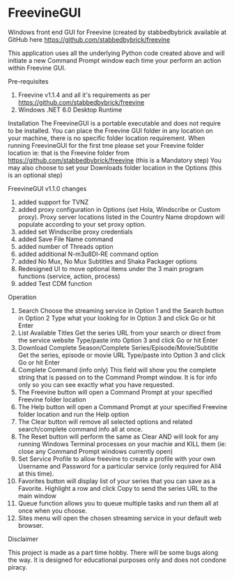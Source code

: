 # FreevineGUI
Windows front end GUI for Freevine (created by stabbedbybrick available at GitHub here https://github.com/stabbedbybrick/freevine

This application uses all the underlying Python code created above and will initiate a new Command Prompt window each time your perform an action within Freevine GUI.

Pre-requisites
1. Freevine v1.1.4 and all it's requirements as per https://github.com/stabbedbybrick/freevine
2. Windows .NET 6.0 Desktop Runtime

Installation
The FreevineGUI is a portable executable and does not require to be installed. You can place the Freevine GUI folder in any location on your machine, there is no specific folder location requirement.
When running FreevineGUI for the first tme please set your Freevine folder location ie: that is the Freevine folder from https://github.com/stabbedbybrick/freevine (this is a Mandatory step)
You may also choose to set your Downloads folder location in the Options (this is an optional step)

FreevineGUI v1.1.0 changes
1. added support for TVNZ
2. added proxy configuration in Options (set Hola, Windscribe or Custom proxy). Proxy server locations listed in the Country Name dropdown will populate according to your set proxy option.
3. added set Windscribe proxy credentials
4. added Save File Name command
5. added number of Threads option
6. added additional N-m3u8Dl-RE command option
7. added No Mux, No Mux Subtitles and Shaka Packager options
8. Redesigned UI to move optional items under the 3 main program functions (service, action, process)
9. added Test CDM function
   
Operation
1. Search
   Choose the streaming service in Option 1 and the Search button in Option 2
   Type what your looking for in Option 3 and click Go or hit Enter
2. List Available Titles
   Get the series URL from your search or direct from the service website
   Type/paste into Option 3 and click Go or hit Enter
3. Download Complete Season/Complete Series/Episode/Movie/Subtitle
   Get the series, episode or movie URL
   Type/paste into Option 3 and click Go or hit Enter
4. Complete Command (info only)
   This field will show you the complete string that is passed on to the Command Prompt window. It is for info only so you can see exactly what you have requested.
5. The Freevine button will open a Command Prompt at your specified Freevine folder location
6. The Help button will open a Command Prompt at your specified Freevine folder location and run the Help option
7. The Clear button will remove all selected options and related search/complete command info all at once.
8. The Reset button will perform the same as Clear AND will look for any running Windows Terminal processes on your machie and KILL them (ie: close any Command Prompt windows currently open)
9. Set Service Profile to allow freevine to create a profile with your own Username and Password for a particular service (only required for All4 at this time).
10. Favorites button will display list of your series that you can save as a Favorite. Highlight a row and click Copy to send the series URL to the main window
11. Queue function allows you to queue multiple tasks and run them all at once when you choose.
12. Sites menu will open the chosen streaming service in your default web browser.

Disclaimer

This project is made as a part time hobby. There will be some bugs along the way.
It is designed for educational purposes only and does not condone piracy.

